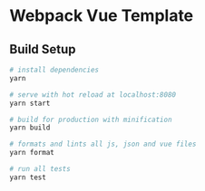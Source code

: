 # Webpack Vue Template

## Build Setup

``` bash
# install dependencies
yarn

# serve with hot reload at localhost:8080
yarn start

# build for production with minification
yarn build

# formats and lints all js, json and vue files
yarn format

# run all tests
yarn test
```
